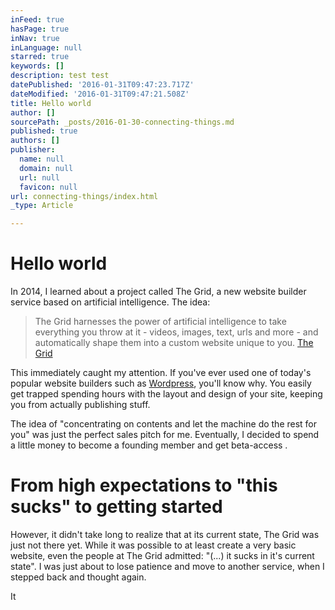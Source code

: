 ```yaml
---
inFeed: true
hasPage: true
inNav: true
inLanguage: null
starred: true
keywords: []
description: test test
datePublished: '2016-01-31T09:47:23.717Z'
dateModified: '2016-01-31T09:47:21.508Z'
title: Hello world
author: []
sourcePath: _posts/2016-01-30-connecting-things.md
published: true
authors: []
publisher:
  name: null
  domain: null
  url: null
  favicon: null
url: connecting-things/index.html
_type: Article

---
```

# Hello world

In 2014, I learned about a project called The Grid,  a new website builder service based on artificial intelligence. The idea:

> The Grid harnesses the power of artificial intelligence to take everything you throw at it - videos, images, text, urls and more - and automatically shape them into a custom website unique to you. [The Grid][0]

This immediately caught my attention. If you've ever used one of today's popular website builders such as [Wordpress][1], you'll know why. You easily get trapped spending hours with the layout and design of your site, keeping you from actually publishing stuff.

The idea of "concentrating on contents and let the machine do the rest for you" was just the perfect sales pitch for me. Eventually, I decided to spend a little money to become a founding member and get beta-access .

# From high expectations to "this sucks" to getting started

However, it didn't take long to realize that at its current state,  The Grid was just not there yet. While it was possible to at least create a very basic website, even the people at The Grid admitted: "(...) it sucks in it's current state". I was just about to lose patience and move to another service, when I stepped back and thought again.

It 

[0]: www.thegrid.io
[1]: www.wordpress.org